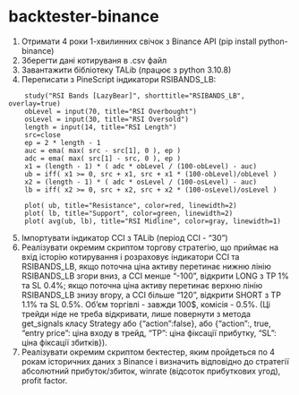 # backtester-binance

1. Отримати 4 роки 1-хвилинних свічок з Binance API (pip install python-binance)
2. Зберегти дані котируваня в .csv файл
3. Завантажити бібліотеку TALib (працює з python 3.10.8)
4. Переписати з PineScript індикатори RSIBANDS_LB:

```
    study("RSI Bands [LazyBear]", shorttitle="RSIBANDS_LB", overlay=true)
    obLevel = input(70, title="RSI Overbought")
    osLevel = input(30, title="RSI Oversold")
    length = input(14, title="RSI Length")
    src=close
    ep = 2 * length - 1
    auc = ema( max( src - src[1], 0 ), ep )
    adc = ema( max( src[1] - src, 0 ), ep )
    x1 = (length - 1) * ( adc * obLevel / (100-obLevel) - auc)
    ub = iff( x1 >= 0, src + x1, src + x1 * (100-obLevel)/obLevel )
    x2 = (length - 1) * ( adc * osLevel / (100-osLevel) - auc)
    lb = iff( x2 >= 0, src + x2, src + x2 * (100-osLevel)/osLevel )
    
    plot( ub, title="Resistance", color=red, linewidth=2)
    plot( lb, title="Support", color=green, linewidth=2)
    plot( avg(ub, lb), title="RSI Midline", color=gray, linewidth=1)
```



5. Імпортувати індикатор CCI з TALib (період CCI - “30”)
6. Реалізувати окремим скриптом торгову стратегію, що приймає на вхід історію котирування і розраховує індикатори CCI та RSIBANDS_LB, якщо поточна ціна активу перетинає нижню лінію RSIBANDS_LB згори вниз, а CCI менше “-100”, відкрити LONG з TP 1% та SL 0.4%; якщо поточна ціна активу перетинає верхню лінію RSIBANDS_LB знизу вгору, а CCI більше “120”, відкрити SHORT з TP 1.1% та SL 0.5%. Об’єм торгівлі - завжди 100$, комісія - 0.5%. (Ці трейди ніде не треба відкривати, лише повернути з метода get_signals класу Strategy або {“action”:false}, або {“action”:, true, “entry price”: ціна входу в трейд, “TP”: ціна фіксації прибутку, “SL”: ціна фіксації збитків}).
7. Реалізувати окремим скриптом бектестер, яким пройдеться по 4 рокам історичних даних з Binance і визначить відповідно до стратегії абсолютний прибуток/збиток, winrate (відсоток прибуткових угод), profit factor.
